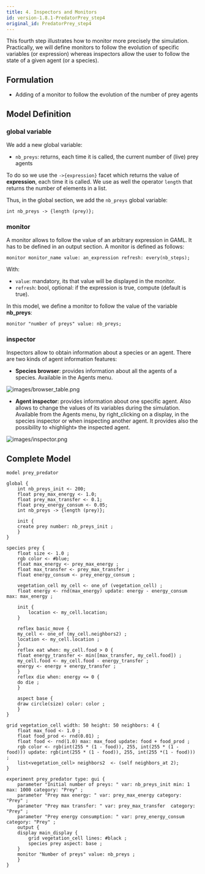 ```yaml
---
title: 4. Inspectors and Monitors
id: version-1.8.1-PredatorPrey_step4
original_id: PredatorPrey_step4
---
```



This fourth step illustrates how to monitor more precisely the simulation. Practically, we will define monitors to follow the evolution of specific variables (or expression) whereas inspectors allow the user to follow the state of a given agent (or a species).


## Formulation

* Adding of a monitor to follow the evolution of the number of prey agents


## Model Definition

### global variable
We add a new global variable:

* `nb_preys`: returns, each time it is called, the current number of (live) prey agents

To do so we use the `->{expression}` facet which returns the value of **expression**, each time it is called.
We use as well the operator `length` that returns the number of elements in a list.

Thus, in the global section, we add the `nb_preys` global variable:
```
int nb_preys -> {length (prey)};
```

### monitor
A monitor allows to follow the value of an arbitrary expression in GAML. It has to be defined in an output section. A monitor is defined as follows:
```
monitor monitor_name value: an_expression refresh: every(nb_steps);
```

With:

* `value`: mandatory, its that value will be displayed in the monitor.
* `refresh`: bool, optional: if the expression is true, compute (default is true).

In this model, we define a monitor to follow the value of the variable **nb\_preys**:
```
monitor "number of preys" value: nb_preys;
```

### inspector

Inspectors allow to obtain information about a species or an agent. There are two kinds of agent information features:

* **Species browser**: provides information about all the agents of a species. Available in the Agents menu.

![images/browser_table.png](../resources/images/tutorials/predator_prey_browser.png)

* **Agent inspector**: provides information about one specific agent. Also allows to change the values of its variables during the simulation. Available from the Agents menu, by right\_clicking on a display, in the species inspector or when inspecting another agent. It provides also the possibility to «highlight» the inspected agent.

![images/inspector.png](../resources/images/tutorials/predator_prey_inspector.png)



## Complete Model

```
model prey_predator

global {
    int nb_preys_init <- 200;
    float prey_max_energy <- 1.0;
    float prey_max_transfer <- 0.1;
    float prey_energy_consum <- 0.05;
    int nb_preys -> {length (prey)};
	
    init {
	create prey number: nb_preys_init ;
    }
}

species prey {
    float size <- 1.0 ;
    rgb color <- #blue;
    float max_energy <- prey_max_energy ;
    float max_transfer <- prey_max_transfer ;
    float energy_consum <- prey_energy_consum ;
		
    vegetation_cell my_cell <- one_of (vegetation_cell) ; 
    float energy <- rnd(max_energy) update: energy - energy_consum max: max_energy ;
		
    init { 
        location <- my_cell.location;
    }
		
    reflex basic_move { 
	my_cell <- one_of (my_cell.neighbors2) ;
	location <- my_cell.location ;
    }
    reflex eat when: my_cell.food > 0 { 
	float energy_transfer <- min([max_transfer, my_cell.food]) ;
	my_cell.food <- my_cell.food - energy_transfer ;
	energy <- energy + energy_transfer ;
    }
    reflex die when: energy <= 0 {
	do die ;
    }

    aspect base {
	draw circle(size) color: color ;
    }
}

grid vegetation_cell width: 50 height: 50 neighbors: 4 {
    float max_food <- 1.0 ;
    float food_prod <- rnd(0.01) ;
    float food <- rnd(1.0) max: max_food update: food + food_prod ;
    rgb color <- rgb(int(255 * (1 - food)), 255, int(255 * (1 - food))) update: rgb(int(255 * (1 - food)), 255, int(255 *(1 - food))) ;
    list<vegetation_cell> neighbors2  <- (self neighbors_at 2);
}

experiment prey_predator type: gui {
    parameter "Initial number of preys: " var: nb_preys_init min: 1 max: 1000 category: "Prey" ;
    parameter "Prey max energy: " var: prey_max_energy category: "Prey" ;
    parameter "Prey max transfer: " var: prey_max_transfer  category: "Prey" ;
    parameter "Prey energy consumption: " var: prey_energy_consum  category: "Prey" ;
    output {
	display main_display {
	    grid vegetation_cell lines: #black ;
	    species prey aspect: base ;
	}
	monitor "Number of preys" value: nb_preys ;
    }
}
```
